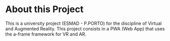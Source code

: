 # About this Project

This is a university project (ESMAD - P.PORTO) for the discipline of Virtual and Augmented Reality.
This project consists in a PWA (Web App) that uses the a-frame framework for VR and AR.
